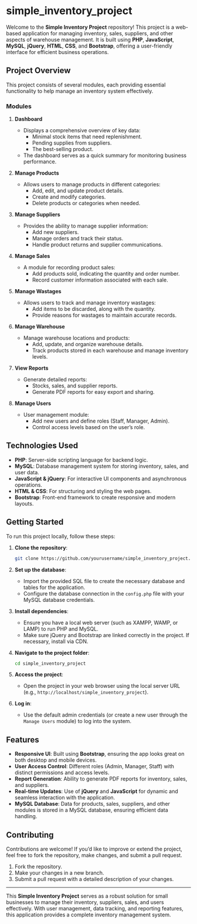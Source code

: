 # simple_inventory_project

Welcome to the **Simple Inventory Project** repository! This project is a web-based application for managing inventory, sales, suppliers, and other aspects of warehouse management. It is built using **PHP**, **JavaScript**, **MySQL**, **jQuery**, **HTML**, **CSS**, and **Bootstrap**, offering a user-friendly interface for efficient business operations.

## Project Overview

This project consists of several modules, each providing essential functionality to help manage an inventory system effectively.

### Modules

1. **Dashboard**
   - Displays a comprehensive overview of key data:
     - Minimal stock items that need replenishment.
     - Pending supplies from suppliers.
     - The best-selling product.
   - The dashboard serves as a quick summary for monitoring business performance.

2. **Manage Products**
   - Allows users to manage products in different categories:
     - Add, edit, and update product details.
     - Create and modify categories.
     - Delete products or categories when needed.

3. **Manage Suppliers**
   - Provides the ability to manage supplier information:
     - Add new suppliers.
     - Manage orders and track their status.
     - Handle product returns and supplier communications.

4. **Manage Sales**
   - A module for recording product sales:
     - Add products sold, indicating the quantity and order number.
     - Record customer information associated with each sale.

5. **Manage Wastages**
   - Allows users to track and manage inventory wastages:
     - Add items to be discarded, along with the quantity.
     - Provide reasons for wastages to maintain accurate records.

6. **Manage Warehouse**
   - Manage warehouse locations and products:
     - Add, update, and organize warehouse details.
     - Track products stored in each warehouse and manage inventory levels.

7. **View Reports**
   - Generate detailed reports:
     - Stocks, sales, and supplier reports.
     - Generate PDF reports for easy export and sharing.

8. **Manage Users**
   - User management module:
     - Add new users and define roles (Staff, Manager, Admin).
     - Control access levels based on the user’s role.

## Technologies Used

- **PHP**: Server-side scripting language for backend logic.
- **MySQL**: Database management system for storing inventory, sales, and user data.
- **JavaScript & jQuery**: For interactive UI components and asynchronous operations.
- **HTML & CSS**: For structuring and styling the web pages.
- **Bootstrap**: Front-end framework to create responsive and modern layouts.

## Getting Started

To run this project locally, follow these steps:

1. **Clone the repository**:
   ```bash
   git clone https://github.com/yourusername/simple_inventory_project.git
   ```

2. **Set up the database**:
   - Import the provided SQL file to create the necessary database and tables for the application.
   - Configure the database connection in the `config.php` file with your MySQL database credentials.

3. **Install dependencies**:
   - Ensure you have a local web server (such as XAMPP, WAMP, or LAMP) to run PHP and MySQL.
   - Make sure jQuery and Bootstrap are linked correctly in the project. If necessary, install via CDN.

4. **Navigate to the project folder**:
   ```bash
   cd simple_inventory_project
   ```

5. **Access the project**:
   - Open the project in your web browser using the local server URL (e.g., `http://localhost/simple_inventory_project`).

6. **Log in**:
   - Use the default admin credentials (or create a new user through the `Manage Users` module) to log into the system.


## Features

- **Responsive UI**: Built using **Bootstrap**, ensuring the app looks great on both desktop and mobile devices.
- **User Access Control**: Different roles (Admin, Manager, Staff) with distinct permissions and access levels.
- **Report Generation**: Ability to generate PDF reports for inventory, sales, and suppliers.
- **Real-time Updates**: Use of **jQuery** and **JavaScript** for dynamic and seamless interaction with the application.
- **MySQL Database**: Data for products, sales, suppliers, and other modules is stored in a MySQL database, ensuring efficient data handling.

## Contributing

Contributions are welcome! If you’d like to improve or extend the project, feel free to fork the repository, make changes, and submit a pull request.

1. Fork the repository.
2. Make your changes in a new branch.
3. Submit a pull request with a detailed description of your changes.

---

This **Simple Inventory Project** serves as a robust solution for small businesses to manage their inventory, suppliers, sales, and users effectively. With user management, data tracking, and reporting features, this application provides a complete inventory management system.
